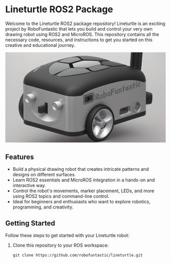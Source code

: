 # Lineturtle ROS2 Package

Welcome to the Lineturtle ROS2 package repository! Lineturtle is an exciting project by RoboFuntastic that lets you build and control your very own drawing robot using ROS2 and MicroROS. This repository contains all the necessary code, resources, and instructions to get you started on this creative and educational journey.

![Lineturtle Robot](images/lineturtle_render_1.png)

## Features

- Build a physical drawing robot that creates intricate patterns and designs on different surfaces.
- Learn ROS2 essentials and MicroROS integration in a hands-on and interactive way.
- Control the robot's movements, marker placement, LEDs, and more using ROS2 topics and command-line control.
- Ideal for beginners and enthusiasts who want to explore robotics, programming, and creativity.

## Getting Started

Follow these steps to get started with your Lineturtle robot:

1. Clone this repository to your ROS workspace:
   ```shell
   git clone https://github.com/robofuntastic/lineturtle.git
